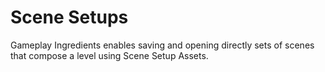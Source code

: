 # Scene Setups

Gameplay Ingredients enables saving and opening directly sets of scenes that compose a level using Scene Setup Assets. 


